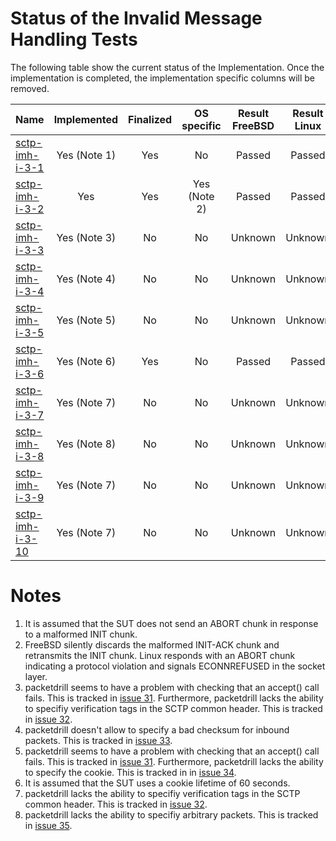 # Status of the Invalid Message Handling Tests

The following table show the current status of the Implementation. Once the implementation is completed, the implementation specific columns will be removed.

| Name                                  | Implemented | Finalized | OS specific | Result FreeBSD | Result Linux |
|:--------------------------------------|:-----------:|:---------:|:-----------:|:--------------:|:------------:|
|[sctp-imh-i-3-1](sctp-imh-i-3-1.pkt)   | Yes (Note 1)| Yes       | No          | Passed         | Passed       |
|[sctp-imh-i-3-2](sctp-imh-i-3-2.pkt)   | Yes         | Yes       | Yes (Note 2)| Passed         | Passed       |
|[sctp-imh-i-3-3](sctp-imh-i-3-3.pkt)   | Yes (Note 3)| No        | No          | Unknown        | Unknown      |
|[sctp-imh-i-3-4](sctp-imh-i-3-4.pkt)   | Yes (Note 4)| No        | No          | Unknown        | Unknown      |
|[sctp-imh-i-3-5](sctp-imh-i-3-5.pkt)   | Yes (Note 5)| No        | No          | Unknown        | Unknown      |
|[sctp-imh-i-3-6](sctp-imh-i-3-6.pkt)   | Yes (Note 6)| Yes       | No          | Passed         | Passed       |
|[sctp-imh-i-3-7](sctp-imh-i-3-7.pkt)   | Yes (Note 7)| No        | No          | Unknown        | Unknown      |
|[sctp-imh-i-3-8](sctp-imh-i-3-8.pkt)   | Yes (Note 8)| No        | No          | Unknown        | Unknown      |
|[sctp-imh-i-3-9](sctp-imh-i-3-9.pkt)   | Yes (Note 7)| No        | No          | Unknown        | Unknown      |
|[sctp-imh-i-3-10](sctp-imh-i-3-10.pkt) | Yes (Note 7)| No        | No          | Unknown        | Unknown      |

# Notes
1. It is assumed that the SUT does not send an ABORT chunk in response to a malformed INIT chunk.
2. FreeBSD silently discards the malformed INIT-ACK chunk and retransmits the INIT chunk. Linux responds with an ABORT chunk indicating a protocol violation and signals ECONNREFUSED in the socket layer.
3. packetdrill seems to have a problem with checking that an accept() call fails. This is tracked in [issue 31](https://github.com/nplab/packetdrill/issues/31). Furthermore, packetdrill lacks the ability to specifiy verification tags in the SCTP common header. This is tracked in [issue 32](https://github.com/nplab/packetdrill/issues/32).
4. packetdrill doesn't allow to specify a bad checksum for inbound packets. This is tracked in [issue 33](https://github.com/nplab/packetdrill/issues/33).
5. packetdrill seems to have a problem with checking that an accept() call fails. This is tracked in [issue 31](https://github.com/nplab/packetdrill/issues/31). Furthermore, packetdrill lacks the ability to specify the cookie. This is tracked in in [issue 34](https://github.com/nplab/packetdrill/issues/34).
6. It is assumed that the SUT uses a cookie lifetime of 60 seconds.
7. packetdrill lacks the ability to specifiy verification tags in the SCTP common header. This is tracked in [issue 32](https://github.com/nplab/packetdrill/issues/32).
8. packetdrill lacks the ability to specifiy arbitrary packets. This is tracked in [issue 35](https://github.com/nplab/packetdrill/issues/35).
